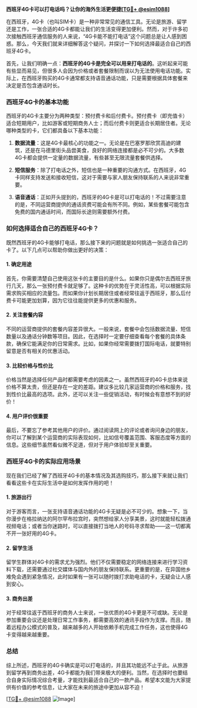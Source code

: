 **西班牙4G卡可以打电话吗？让你的海外生活更便捷[[TG💪+ @esim1088](https://t.me/s/esim1088)]**

在西班牙，4G卡（也叫SIM卡）是一种非常常见的通信工具。无论是旅游、留学还是工作，一张合适的4G卡都能让我们的生活变得更加便利。然而，对于许多初次接触西班牙通信服务的人来说，“4G卡能不能打电话”这个问题总是让人感到困惑。那么，今天我们就来详细解答这个疑问，并探讨一下如何选择最适合自己的西班牙4G卡。

首先，让我们明确一点：**西班牙的4G卡是完全可以用来打电话的**。这听起来可能有些显而易见，但很多人会因为价格或者套餐限制而误以为无法使用电话功能。实际上，在西班牙购买的4G卡通常都支持语音通话功能，只是需要根据具体套餐来决定是否包含通话时长。

### 西班牙4G卡的基本功能

西班牙的4G卡主要分为两种类型：预付费卡和后付费卡。预付费卡（即充值卡）适合短期用户，比如游客或短期商务人士；而后付费卡则更适合长期居住者。无论哪种类型的卡，它们都具备以下基本功能：

1. **数据流量**：这是4G卡最核心的功能之一。无论是在巴塞罗那欣赏高迪的建筑，还是在马德里街头品尝美食，良好的网络连接都是必不可少的。大多数4G卡都会提供一定量的数据流量，有些甚至无限流量套餐供选择。

2. **短信服务**：除了打电话之外，短信也是一种重要的沟通方式。在西班牙，4G卡同样支持发送和接收短信，这对于需要与家人朋友保持联系的人来说非常重要。

3. **语音通话**：正如开头提到的，西班牙的4G卡是可以打电话的！不过需要注意的是，不同运营商提供的通话资费可能会有所不同。例如，某些套餐可能包含免费的国内通话时间，而国际长途则需要额外付费。

### 如何选择适合自己的西班牙4G卡？

既然西班牙的4G卡能够打电话，那么接下来的问题就是如何挑选一张适合自己的卡了。以下几点可以帮助你做出更好的决策：

#### 1. 确定用途
首先，你需要清楚自己使用这张卡的主要目的是什么。如果你只是偶尔去西班牙旅行几天，那么一张预付费卡就足够了。这种卡的优势在于灵活性高，可以根据实际需求购买相应的流量包。而如果你计划长期居住或者经常往返于西班牙，那么后付费卡可能更加划算，因为它往往能提供更多的优惠和服务。

#### 2. 关注套餐内容
不同的运营商提供的套餐内容差异很大。一般来说，套餐中会包括数据流量、短信数量以及通话分钟数等项目。因此，在选择时一定要仔细查看每个套餐的具体条款，确保它能满足你的日常需求。比如，如果你经常需要拨打国际电话，就要特别留意是否有相关的优惠活动。

#### 3. 比较价格与性价比
价格当然是选择任何产品时都需要考虑的因素之一。虽然西班牙的4G卡总体来说价格不算太贵，但还是存在一定的差距。建议多比较几家运营商的价格和服务，找到性价比最高的选项。此外，还可以关注一些促销活动，有时候会有意想不到的好价！

#### 4. 用户评价很重要
最后，不要忘了参考其他用户的评价。通过阅读网上的评论或者询问身边的朋友，你可以了解到某个运营商的实际表现如何，比如信号覆盖范围、客服态度等方面的信息。这些细节虽然看似微不足道，但对于用户体验却至关重要。

### 西班牙4G卡的实际应用场景

现在我们已经了解了西班牙4G卡的基本情况及其选购技巧，那么接下来就让我们看看这些卡在实际生活中是如何发挥作用的吧！

#### 1. 旅游出行
对于游客而言，一张支持语音通话功能的4G卡无疑是必不可少的。想象一下，当你漫步在格拉纳达的阿尔罕布拉宫时，突然想给家人分享美景，这时就能轻松拨通视频电话；或者当你迷路时，可以直接拨打当地人的号码寻求帮助——这一切都离不开一张好用的4G卡。

#### 2. 留学生活
留学生群体对4G卡的需求尤为强烈。他们不仅需要稳定的网络连接来进行学习资料下载，还需要通过社交媒体与国内外的朋友保持联系。更重要的是，在异国他乡难免会遇到紧急情况，此时如果有一张可以随时拨打求助电话的卡，无疑会让人感到安心。

#### 3. 商务出差
对于经常往返于西班牙的商务人士来说，一张优质的4G卡更是不可或缺。无论是参加重要会议还是处理日常工作事务，都需要高效的通讯手段作为支撑。而且，随着远程办公模式的普及，越来越多的人开始依赖手机完成工作任务，这也使得4G卡变得越来越重要。

### 总结

综上所述，西班牙的4G卡确实是可以打电话的，并且其功能远不止于此。从旅游到留学再到商务出差，4G卡都能为我们带来极大的便利。当然，在选择时也要结合自身实际情况综合考量，才能找到最适合自己的一款产品。希望本文能为大家提供有价值的参考信息，让大家在未来的旅途中更加从容不迫！

[[TG💪+ @esim1088](https://t.me/s/esim1088) ![Image](https://i.postimg.cc/4NQfJmqS/Snipaste-2025-05-13-00-14-12.png)]